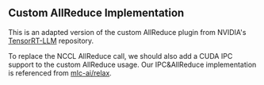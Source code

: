 ## Custom AllReduce Implementation

This is an adapted version of the custom AllReduce plugin from NVIDIA's [TensorRT-LLM](https://github.com/NVIDIA/TensorRT-LLM) repository.

To replace the NCCL AllReduce call, we should also add a CUDA IPC support to the custom AllReduce usage. Our IPC&AllReduce implementation is referenced from [mlc-ai/relax](https://github.com/mlc-ai/relax).
